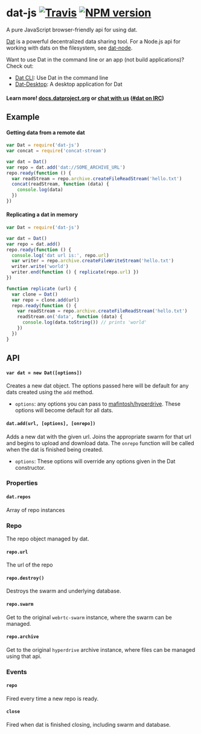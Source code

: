 # dat-js [![Travis](https://api.travis-ci.org/datproject/dat-js.svg)](https://travis-ci.org/datproject/dat-js)  [![NPM version](https://img.shields.io/npm/v/dat-js.svg?style=flat-square)](https://npmjs.org/package/dat)

A pure JavaScript browser-friendly api for using dat.

[Dat](http://datproject.org) is a powerful decentralized data sharing tool. For a Node.js api for working with dats on the filesystem, see [dat-node](http://github.com/datproject/dat-node).

Want to use Dat in the command line or an app (not build applications)? Check out:

* [Dat CLI](https://github.com/datproject/dat): Use Dat in the command line
* [Dat-Desktop](https://github.com/datproject/dat-desktop): A desktop application for Dat

#### Learn more! [docs.datproject.org](http://docs.datproject.org/) or [chat with us](https://gitter.im/datproject/discussions) ([#dat on IRC](http://webchat.freenode.net/?channels=dat))

## Example

#### Getting data from a remote dat

```js
var Dat = require('dat-js')
var concat = require('concat-stream')

var dat = Dat()
var repo = dat.add('dat://SOME_ARCHIVE_URL')
repo.ready(function () {
  var readStream = repo.archive.createFileReadStream('hello.txt')
  concat(readStream, function (data) {
    console.log(data)
  })
})
```

#### Replicating a dat in memory

```js
var Dat = require('dat-js')

var dat = Dat()
var repo = dat.add()
repo.ready(function () {
  console.log('dat url is:', repo.url)
  var writer = repo.archive.createFileWriteStream('hello.txt')
  writer.write('world')
  writer.end(function () { replicate(repo.url) })
})

function replicate (url) {
  var clone = Dat()
  var repo = clone.add(url)
  repo.ready(function () {
    var readStream = repo.archive.createFileReadStream('hello.txt')
    readStream.on('data', function (data) {
      console.log(data.toString()) // prints 'world'
    })
  })
}
```

## API

#### `var dat = new Dat([options])`

Creates a new dat object. The options passed here will be default for any dats created using the `add` method.

 * `options`: any options you can pass to [mafintosh/hyperdrive](https://github.com/mafintosh/hyperdrive). These options will become default for all dats.

#### `dat.add(url, [options], [onrepo])`

Adds a new dat with the given url. Joins the appropriate swarm for that url and begins to upload and download data. The `onrepo` function will be called when the dat is finished being created.

 * `options`: These options will override any options given in the Dat constructor.

### Properties

#### `dat.repos`

Array of repo instances

### Repo

The repo object managed by dat.

#### `repo.url`

The url of the repo

#### `repo.destroy()`

Destroys the swarm and underlying database.

#### `repo.swarm`

Get to the original `webrtc-swarm` instance, where the swarm can be managed.

#### `repo.archive`

Get to the original `hyperdrive` archive instance, where files can be managed using that api.

### Events

#### `repo`

Fired every time a new repo is ready.

#### `close`

Fired when dat is finished closing, including swarm and database.
